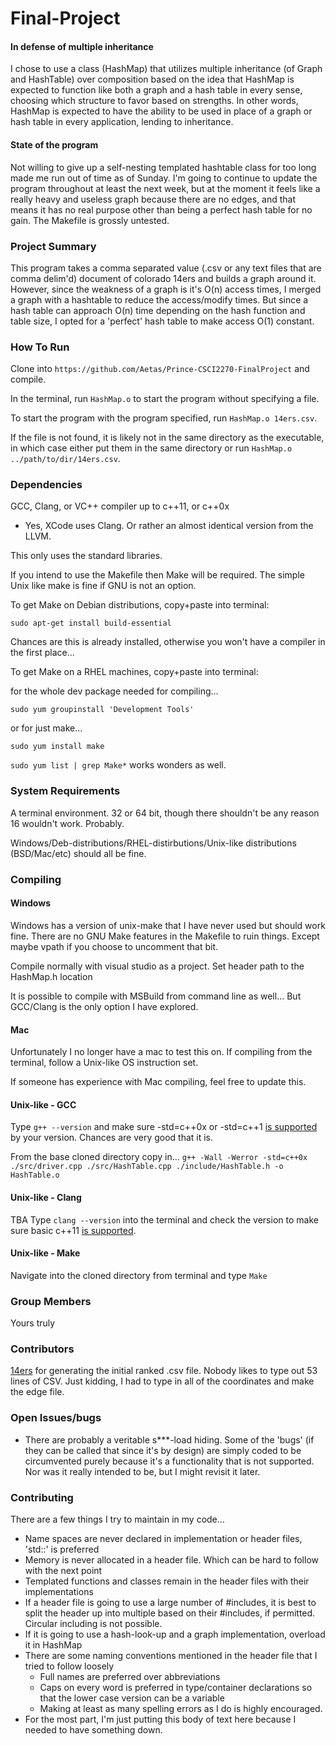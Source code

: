 # Final-Project

#### In defense of multiple inheritance
I chose to use a class (HashMap) that utilizes multiple inheritance (of Graph and HashTable) over composition based on the idea that HashMap is expected to function like both a graph and a hash table in every sense, choosing which structure to favor based on strengths. In other words, HashMap is expected to have the ability to be used in place of a graph or hash table in every application, lending to inheritance.

#### State of the program
Not willing to give up a self-nesting templated hashtable class for too long made me run out of time as of Sunday. I'm going to continue to update the program throughout at least the next week, but at the moment it feels like a really heavy and useless graph because there are no edges, and that means it has no real purpose other than being a perfect hash table for no gain.
The Makefile is grossly untested.

### Project Summary
This program takes a comma separated value (.csv or any text files that are comma delim'd) document of colorado 14ers and builds a graph around it.
However, since the weakness of a graph is it's O(n) access times, I merged a graph with a hashtable to reduce the access/modify times. But since a hash table can approach O(n) time depending on the hash function and table size, I opted for a 'perfect' hash table to make access O(1) constant.


### How To Run
Clone into `https://github.com/Aetas/Prince-CSCI2270-FinalProject` and compile.

In the terminal, run `HashMap.o` to start the program without specifying a file.

To start the program with the program specified, run `HashMap.o 14ers.csv`.

If the file is not found, it is likely not in the same directory as the executable, in which case either put them in the same directory or run `HashMap.o ../path/to/dir/14ers.csv`.


### Dependencies
GCC, Clang, or VC++ compiler up to c++11, or c++0x
- Yes, XCode uses Clang. Or rather an almost identical version from the LLVM.

This only uses the standard libraries.

If you intend to use the Makefile then Make will be required. The simple Unix like make is fine if GNU is not an option.

To get Make on Debian distributions, copy+paste into terminal:
```
sudo apt-get install build-essential
```
Chances are this is already installed, otherwise you won't have a compiler in the first place...

To get Make on a RHEL machines, copy+paste into terminal:

for the whole dev package needed for compiling...
```
sudo yum groupinstall 'Development Tools'
```
or for just make...
```
sudo yum install make
```

`sudo yum list | grep Make*` works wonders as well.

### System Requirements
A terminal environment. 32 or 64 bit, though there shouldn't be any reason 16 wouldn't work. Probably.

Windows/Deb-distributions/RHEL-distirbutions/Unix-like distributions (BSD/Mac/etc) should all be fine.

### Compiling
#### Windows
Windows has a version of unix-make that I have never used but should work fine. There are no GNU Make features in the Makefile to ruin things. Except maybe vpath if you choose to uncomment that bit.

Compile normally with visual studio as a project. Set header path to the HashMap.h location

It is possible to compile with MSBuild from command line as well... But GCC/Clang is the only option I have explored.
#### Mac
Unfortunately I no longer have a mac to test this on. If compiling from the terminal, follow a Unix-like OS instruction set.

If someone has experience with Mac compiling, feel free to update this.
#### Unix-like - GCC
Type `g++ --version` and make sure -std=c++0x or -std=c++1 [is supported](https://gcc.gnu.org/projects/cxx0x.html) by your version. Chances are very good that it is.

From the base cloned directory copy in... `g++ -Wall -Werror -std=c++0x ./src/driver.cpp ./src/HashTable.cpp ./include/HashTable.h -o HashTable.o`
#### Unix-like - Clang
TBA
Type `clang --version` into the terminal and check the version to make sure basic c++11 [is supported](http://clang.llvm.org/cxx_status.html). 

#### Unix-like - Make
Navigate into the cloned directory from terminal and type `Make`

### Group Members
Yours truly

### Contributors
[14ers](14ers.com) for generating the initial ranked .csv file. Nobody likes to type out 53 lines of CSV. Just kidding, I had to type in all of the coordinates and make the edge file.

### Open Issues/bugs
- There are probably a veritable s***-load hiding. Some of the 'bugs' (if they can be called that since it's by design) are simply coded to be circumvented purely because it's a functionality that is not supported. Nor was it really intended to be, but I might revisit it later.

### Contributing
There are a few things I try to maintain in my code...
- Name spaces are never declared in implementation or header files, 'std::<command>' is preferred
- Memory is never allocated in a header file. Which can be hard to follow with the next point
- Templated functions and classes remain in the header files with their implementations
- If a header file is going to use a large number of #includes, it is best to split the header up into multiple based on their #includes, if permitted. Circular including is not possible.
- If it is going to use a hash-look-up and a graph implementation, overload it in HashMap
- There are some naming conventions mentioned in the header file that I tried to follow loosely
  * Full names are preferred over abbreviations
  * Caps on every word is preferred in type/container declarations so that the lower case version can be a variable
  * Making at least as many spelling errors as I do is highly encouraged.
- For the most part, I'm just putting this body of text here because I needed to have something down.
